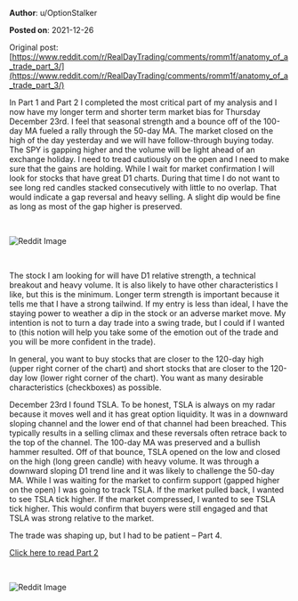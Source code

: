 **Author**: u/OptionStalker

**Posted on**: 2021-12-26

Original post: [https://www.reddit.com/r/RealDayTrading/comments/romm1f/anatomy_of_a_trade_part_3/](https://www.reddit.com/r/RealDayTrading/comments/romm1f/anatomy_of_a_trade_part_3/)

  

In Part 1 and Part 2 I completed the most critical part of my analysis and I now have my longer term and shorter term market bias for Thursday December 23rd. I feel that seasonal strength and a bounce off of the 100-day MA fueled a rally through the 50-day MA. The market closed on the high of the day yesterday and we will have follow-through buying today. The SPY is gapping higher and the volume will be light ahead of an exchange holiday. I need to tread cautiously on the open and I need to make sure that the gains are holding. While I wait for market confirmation I will look for stocks that have great D1 charts. During that time I do not want to see long red candles stacked consecutively with little to no overlap. That would indicate a gap reversal and heavy selling. A slight dip would be fine as long as most of the gap higher is preserved. 

&#x200B;

<img src="cache/images/3b5e96e26264cadcc3996028e9baf04b.png" alt="Reddit Image">

&#x200B;

The stock I am looking for will have D1 relative strength, a technical breakout and heavy volume. It is also likely to have other characteristics I like, but this is the minimum. Longer term strength is important because it tells me that I have a strong tailwind. If my entry is less than ideal, I have the staying power to weather a dip in the stock or an adverse market move. My intention is not to turn a day trade into a swing trade, but I could if I wanted to (this notion will help you take some of the emotion out of the trade and you will be more confident in the trade). 

In general, you want to buy stocks that are closer to the 120-day high (upper right corner of the chart) and short stocks that are closer to the 120-day low (lower right corner of the chart). You want as many desirable characteristics (checkboxes) as possible.

December 23rd I found TSLA. To be honest, TSLA is always on my radar because it moves well and it has great option liquidity. It was in a downward sloping channel and the lower end of that channel had been breached. This typically results in a selling climax and these reversals often retrace back to the top of the channel. The 100-day MA was preserved and a bullish hammer resulted. Off of that bounce, TSLA opened on the low and closed on the high (long green candle) with heavy volume. It was through a downward sloping D1 trend line and it was likely to challenge the 50-day MA. While I was waiting for the market to confirm support (gapped higher on the open) I was going to track TSLA. If the market pulled back, I wanted to see TSLA tick higher. If the market compressed, I wanted to see TSLA tick higher. This would confirm that buyers were still engaged and that TSLA was strong relative to the market. 

The trade was shaping up, but I had to be patient – Part 4.

[Click here to read Part 2](https://www.reddit.com/r/RealDayTrading/comments/robv38/the_anatomy_of_a_trade_part_2/)

&#x200B;

<img src="cache/images/cefb9dfc05d8757ff66335477dda426f.png" alt="Reddit Image">